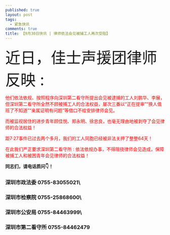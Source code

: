 ```yaml
---
published: true
layout: post
tags:
  - 紧急快讯
comments: true
title: 【9月30日快讯 | 律师依法会见被捕工人再次受阻】
---
```


<font size= "18px">近日，佳士声援团律师反映 :</font>

<font color= 'red'>他们依法依规、按照程序向深圳第二看守所提出会见被逮捕的工人刘鹏华、李展，但深圳第二看守所全然不顾被捕工人的合法权益，屡次三番以“正在提审”“换人值班了不知道”“亲属证明有问题”等借口不给安排律师会见。</font>

<font color= 'red'>而被监视居住的进步青年顾佳悦、郑永明、徐忠良，也毫无理由地被剥夺了会见律师的合法权益！</font>

<font color= 'red'> 距7·27事件已过去两个多月，我们的工人同胞已经被非法关押了整整64天！</font>

<font color= 'red'>在此我们严正要求深圳第二看守所 : 依法依规办事，不得阻挠律师会见造成，保障被捕工人和被困青年会见律师的合法权益！</font>

**同志们，请电话质问👇！**

### 深圳市政法委 0755-83055021\
### 深圳市检察院 0755-25868600\
### 深圳市公安局 0755-84463999\
### 深圳市第二看守所 0755-84462479
